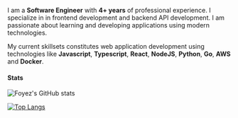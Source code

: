 I am a **Software Engineer** with **4+ years** of professional experience. I specialize in in frontend development and backend API development. I am passionate about learning and developing applications using modern technologies.

My current skillsets constitutes web application development using technologies like **Javascript**, **Typescript**, **React**, **NodeJS**, **Python**, **Go**, **AWS** and **Docker**.

#### Stats

![Foyez's GitHub stats](https://github-readme-stats.vercel.app/api?username=foyez&show_icons=true&theme=swift&count_private=true)

[![Top Langs](https://github-readme-stats.vercel.app/api/top-langs/?username=foyez&theme=swift&layout=compact)](https://github.com/foyez/github-readme-stats)

